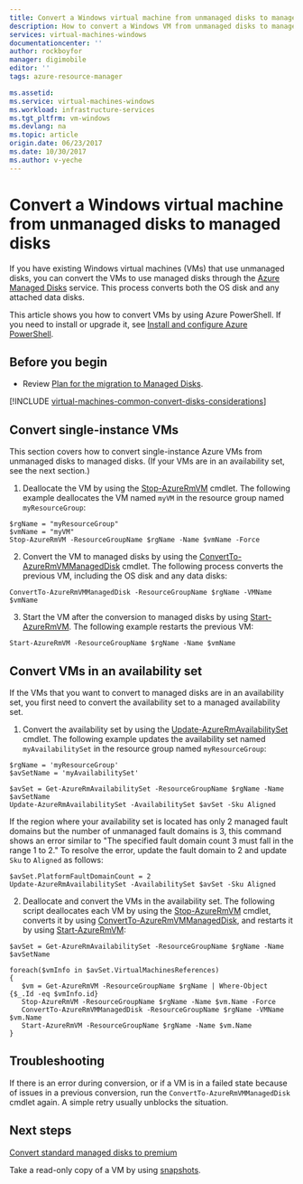 ```yaml
---
title: Convert a Windows virtual machine from unmanaged disks to managed disks - Azure Managed Disks | Azure
description: How to convert a Windows VM from unmanaged disks to managed disks by using PowerShell in the Resource Manager deployment model
services: virtual-machines-windows
documentationcenter: ''
author: rockboyfor
manager: digimobile
editor: ''
tags: azure-resource-manager

ms.assetid: 
ms.service: virtual-machines-windows
ms.workload: infrastructure-services
ms.tgt_pltfrm: vm-windows
ms.devlang: na
ms.topic: article
origin.date: 06/23/2017
ms.date: 10/30/2017
ms.author: v-yeche
---
```


# Convert a Windows virtual machine from unmanaged disks to managed disks

If you have existing Windows virtual machines (VMs) that use unmanaged disks, you can convert the VMs to use managed disks through the [Azure Managed Disks](managed-disks-overview.md) service. This process converts both the OS disk and any attached data disks.

This article shows you how to convert VMs by using Azure PowerShell. If you need to install or upgrade it, see [Install and configure Azure PowerShell](https://docs.microsoft.com/powershell/azure/install-azurerm-ps.md).

## Before you begin

* Review [Plan for the migration to Managed Disks](on-prem-to-azure.md#plan-for-the-migration-to-managed-disks).

[!INCLUDE [virtual-machines-common-convert-disks-considerations](../../../includes/virtual-machines-common-convert-disks-considerations.md)]

## Convert single-instance VMs
This section covers how to convert single-instance Azure VMs from unmanaged disks to managed disks. (If your VMs are in an availability set, see the next section.) 

1. Deallocate the VM by using the [Stop-AzureRmVM](https://docs.microsoft.com/powershell/module/azurerm.compute/stop-azurermvm) cmdlet. The following example deallocates the VM named `myVM` in the resource group named `myResourceGroup`: 

  ```azurepowershell-interactive
  $rgName = "myResourceGroup"
  $vmName = "myVM"
  Stop-AzureRmVM -ResourceGroupName $rgName -Name $vmName -Force
  ```

2. Convert the VM to managed disks by using the [ConvertTo-AzureRmVMManagedDisk](https://docs.microsoft.com/powershell/module/azurerm.compute/convertto-azurermvmmanageddisk) cmdlet. The following process converts the previous VM, including the OS disk and any data disks:

  ```azurepowershell-interactive
  ConvertTo-AzureRmVMManagedDisk -ResourceGroupName $rgName -VMName $vmName
  ```

3. Start the VM after the conversion to managed disks by using [Start-AzureRmVM](https://docs.microsoft.com/powershell/module/azurerm.compute/start-azurermvm). The following example restarts the previous VM:

  ```azurepowershell-interactive
  Start-AzureRmVM -ResourceGroupName $rgName -Name $vmName
  ```

## Convert VMs in an availability set

If the VMs that you want to convert to managed disks are in an availability set, you first need to convert the availability set to a managed availability set.

1. Convert the availability set by using the [Update-AzureRmAvailabilitySet](https://docs.microsoft.com/powershell/module/azurerm.compute/update-azurermavailabilityset) cmdlet. The following example updates the availability set named `myAvailabilitySet` in the resource group named `myResourceGroup`:

  ```azurepowershell-interactive
  $rgName = 'myResourceGroup'
  $avSetName = 'myAvailabilitySet'

  $avSet = Get-AzureRmAvailabilitySet -ResourceGroupName $rgName -Name $avSetName
  Update-AzureRmAvailabilitySet -AvailabilitySet $avSet -Sku Aligned 
  ```

  If the region where your availability set is located has only 2 managed fault domains but the number of unmanaged fault domains is 3, this command shows an error similar to "The specified fault domain count 3 must fall in the range 1 to 2." To resolve the error, update the fault domain to 2 and update `Sku` to `Aligned` as follows:

  ```azurepowershell-interactive
  $avSet.PlatformFaultDomainCount = 2
  Update-AzureRmAvailabilitySet -AvailabilitySet $avSet -Sku Aligned
  ```

2. Deallocate and convert the VMs in the availability set. The following script deallocates each VM by using the [Stop-AzureRmVM](https://docs.microsoft.com/powershell/module/azurerm.compute/stop-azurermvm) cmdlet, converts it by using [ConvertTo-AzureRmVMManagedDisk](https://docs.microsoft.com/powershell/module/azurerm.compute/convertto-azurermvmmanageddisk), and restarts it by using [Start-AzureRmVM](https://docs.microsoft.com/powershell/module/azurerm.compute/start-azurermvm):

  ```azurepowershell-interactive
  $avSet = Get-AzureRmAvailabilitySet -ResourceGroupName $rgName -Name $avSetName

  foreach($vmInfo in $avSet.VirtualMachinesReferences)
  {
     $vm = Get-AzureRmVM -ResourceGroupName $rgName | Where-Object {$_.Id -eq $vmInfo.id}
     Stop-AzureRmVM -ResourceGroupName $rgName -Name $vm.Name -Force
     ConvertTo-AzureRmVMManagedDisk -ResourceGroupName $rgName -VMName $vm.Name
     Start-AzureRmVM -ResourceGroupName $rgName -Name $vm.Name
  }
  ```

## Troubleshooting

If there is an error during conversion, or if a VM is in a failed state because of issues in a previous conversion, run the `ConvertTo-AzureRmVMManagedDisk` cmdlet again. A simple retry usually unblocks the situation.

## Next steps

[Convert standard managed disks to premium](convert-disk-storage.md)

Take a read-only copy of a VM by using [snapshots](snapshot-copy-managed-disk.md).

<!--Update_Description: wording update-->
